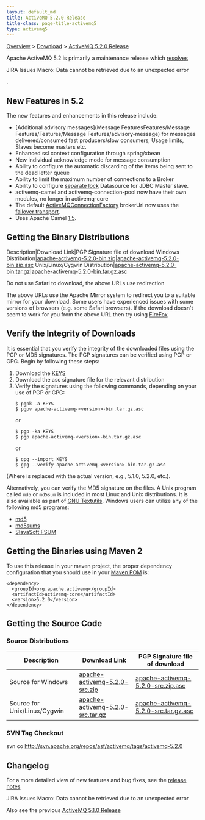 ```yaml
---
layout: default_md
title: ActiveMQ 5.2.0 Release 
title-class: page-title-activemq5
type: activemq5
---
```


[Overview](overview) > [Download](download) > [ActiveMQ 5.2.0 Release](activemq-520-release)

Apache ActiveMQ 5.2 is primarily a maintenance release which [resolves](https://issues.apache.org/activemq/secure/ReleaseNote.jspa?projectId=10520&styleName=Html&version=11841)

JIRA Issues Macro: Data cannot be retrieved due to an unexpected error

.

New Features in 5.2
-------------------

The new features and enhancements in this release include:

*   [Additional advisory messages](Message FeaturesFeatures/Message Features/Features/Message Features/advisory-message) for messages delivered/consumed fast producers/slow consumers, Usage limits, Slaves become masters etc.
*   Enhanced ssl context configuration through spring/xbean
*   New individual acknowledge mode for message consumption
*   Ability to configure the automatic discarding of the items being sent to the dead letter queue
*   Ability to limit the maximum number of connections to a Broker
*   Ability to configure [separate lock](https://issues.apache.org/activemq/browse/AMQ-1244) Datasource for JDBC Master slave.
*   activemq-camel and activemq-connection-pool now have their own modules, no longer in activemq-core
*   The default [ActiveMQConnectionFactory](http://activemq.apache.org/maven/activemq-core/apidocs/org/apache/activemq/ActiveMQConnectionFactory.html) brokerUrl now uses the [failover transport](failover-transport-reference).
*   Uses Apache Camel [1.5](http://activemq.apache.org/camel/camel-150-release.html).

Getting the Binary Distributions
--------------------------------

Description|Download Link|PGP Signature file of download
Windows Distribution|[apache-activemq-5.2.0-bin.zip](http://archive.apache.org/dist/activemq/apache-activemq/5.2.0/apache-activemq-5.2.0-bin.zip)|[apache-activemq-5.2.0-bin.zip.asc](http://archive.apache.org/dist/activemq/apache-activemq/5.2.0/apache-activemq-5.2.0-bin.zip.asc)
Unix/Linux/Cygwin Distribution|[apache-activemq-5.2.0-bin.tar.gz](http://archive.apache.org/dist/activemq/apache-activemq/5.2.0/apache-activemq-5.2.0-bin.tar.gz)|[apache-activemq-5.2.0-bin.tar.gz.asc](http://archive.apache.org/dist/activemq/apache-activemq/5.2.0/apache-activemq-5.2.0-bin.tar.gz.asc)

Do not use Safari to download, the above URLs use redirection

The above URLs use the Apache Mirror system to redirect you to a suitable mirror for your download. Some users have experienced issues with some versions of browsers (e.g. some Safari browsers). If the download doesn't seem to work for you from the above URL then try using [FireFox](http://www.mozilla.com/en-US/firefox/)

Verify the Integrity of Downloads
---------------------------------

It is essential that you verify the integrity of the downloaded files using the PGP or MD5 signatures. The PGP signatures can be verified using PGP or GPG. Begin by following these steps:

1.  Download the [KEYS](http://www.apache.org/dist/activemq/KEYS)
2.  Download the asc signature file for the relevant distribution
3.  Verify the signatures using the following commands, depending on your use of PGP or GPG:
    ```
    $ pgpk -a KEYS
    $ pgpv apache-activemq-<version>-bin.tar.gz.asc
    ```
    or
    ```
    $ pgp -ka KEYS
    $ pgp apache-activemq-<version>-bin.tar.gz.asc
    ```
    or
    ```
    $ gpg --import KEYS
    $ gpg --verify apache-activemq-<version>-bin.tar.gz.asc
    ```

(Where <version> is replaced with the actual version, e.g., 5.1.0, 5.2.0, etc.).

Alternatively, you can verify the MD5 signature on the files. A Unix program called `md5` or `md5sum` is included in most Linux and Unix distributions. It is also available as part of [GNU Textutils](http://www.gnu.org/software/textutils/textutils.html). Windows users can utilize any of the following md5 programs:

*   [md5](http://www.fourmilab.ch/md5/)
*   [md5sums](http://www.pc-tools.net/win32/md5sums/)
*   [SlavaSoft FSUM](http://www.slavasoft.com/fsum/)

Getting the Binaries using Maven 2
----------------------------------

To use this release in your maven project, the proper dependency configuration that you should use in your [Maven POM](http://maven.apache.org/guides/introduction/introduction-to-the-pom.html) is:
```
<dependency>
  <groupId>org.apache.activemq</groupId>
  <artifactId>activemq-core</artifactId>
  <version>5.2.0</version>
</dependency>
```
Getting the Source Code
-----------------------

### Source Distributions

Description|Download Link|PGP Signature file of download
---|---|---
Source for Windows|[apache-activemq-5.2.0-src.zip](http://archive.apache.org/dist/activemq/apache-activemq/5.2.0/apache-activemq-5.2.0-src.zip)|[apache-activemq-5.2.0-src.zip.asc](http://archive.apache.org/dist/activemq/apache-activemq/5.2.0/apache-activemq-5.2.0-src.zip.asc)
Source for Unix/Linux/Cygwin|[apache-activemq-5.2.0-src.tar.gz](http://archive.apache.org/dist/activemq/apache-activemq/5.2.0/apache-activemq-5.2.0-src.tar.gz)|[apache-activemq-5.2.0-src.tar.gz.asc](http://archive.apache.org/dist/activemq/apache-activemq/5.2.0/apache-activemq-5.2.0-src.tar.gz.asc)

### SVN Tag Checkout

svn co http://svn.apache.org/repos/asf/activemq/tags/activemq-5.2.0

Changelog
---------

For a more detailed view of new features and bug fixes, see the [release notes](https://issues.apache.org/activemq/secure/ReleaseNote.jspa?projectId=10520&styleName=Html&version=11841)

JIRA Issues Macro: Data cannot be retrieved due to an unexpected error

Also see the previous [ActiveMQ 5.1.0 Release](activemq-510-release)

